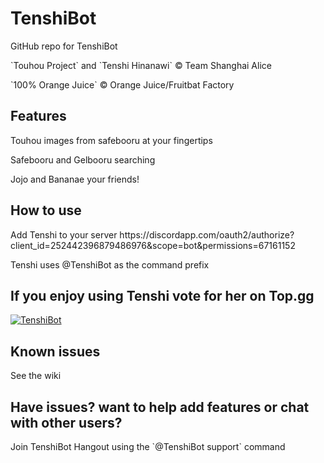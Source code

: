 # TenshiBot
<p>GitHub repo for TenshiBot</p>
<p>`Touhou Project` and `Tenshi Hinanawi` © Team Shanghai Alice</p>
<p>`100% Orange Juice` © Orange Juice/Fruitbat Factory</p>

<h2>Features</h2>
<p>Touhou images from safebooru at your fingertips</p>
<p>Safebooru and Gelbooru searching</p>
<p>Jojo and Bananae your friends!</p>

<h2>How to use</h2>
<p>Add Tenshi to your server https://discordapp.com/oauth2/authorize?client_id=252442396879486976&scope=bot&permissions=67161152</p>
<p>Tenshi uses @TenshiBot as the command prefix</p>

<h2>If you enjoy using Tenshi vote for her on Top.gg</h2>

<a href="https://discordbots.org/bot/252442396879486976" >
  <img src="https://discordbots.org/api/widget/252442396879486976.svg" alt="TenshiBot" />
</a>

<h2>Known issues</h2>
See the wiki

<h2>Have issues? want to help add features or chat with other users?</h2>
<p>Join TenshiBot Hangout using the `@TenshiBot support` command</p>

